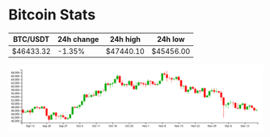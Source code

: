 # Bitcoin Stats

BTC/USDT|24h change|24h high|24h low|
|---|---|---|---|
|$46433.32|-1.35%|$47440.10|$45456.00|

<img src="./chart.svg">
